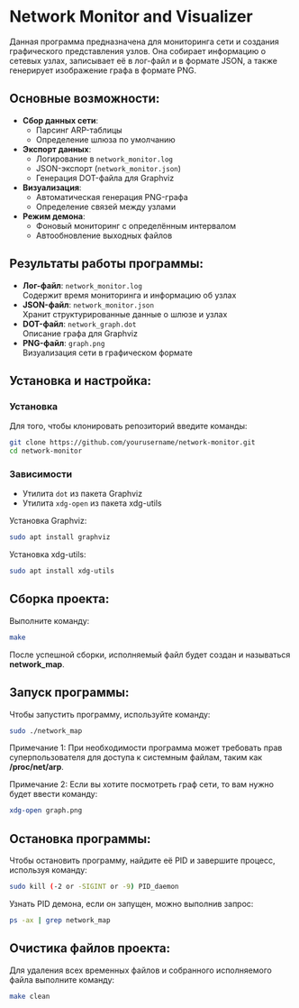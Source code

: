 # Network Monitor and Visualizer

Данная программа предназначена для мониторинга сети и создания графического представления узлов. Она собирает информацию о сетевых узлах, записывает её в лог-файл и в формате JSON, а также генерирует изображение графа в формате PNG.

## Основные возможности:
- **Сбор данных сети**:
  - Парсинг ARP-таблицы
  - Определение шлюза по умолчанию
- **Экспорт данных**:
  - Логирование в `network_monitor.log`
  - JSON-экспорт (`network_monitor.json`)
  - Генерация DOT-файла для Graphviz
- **Визуализация**:
  - Автоматическая генерация PNG-графа
  - Определение связей между узлами
- **Режим демона**:
  - Фоновый мониторинг с определённым интервалом 
  - Автообновление выходных файлов

## Результаты работы программы:
- **Лог-файл**: `network_monitor.log`  
  Содержит время мониторинга и информацию об узлах
- **JSON-файл**: `network_monitor.json`  
  Хранит структурированные данные о шлюзе и узлах
- **DOT-файл**: `network_graph.dot`  
  Описание графа для Graphviz
- **PNG-файл**: `graph.png`  
  Визуализация сети в графическом формате

## Установка и настройка:

### Установка
Для того, чтобы клонировать репозиторий введите команды:
```bash
git clone https://github.com/yourusername/network-monitor.git
cd network-monitor
```
### Зависимости
- Утилита `dot` из пакета Graphviz
- Утилита `xdg-open` из пакета xdg-utils

Установка Graphviz:
```bash
sudo apt install graphviz 
```
Установка xdg-utils:
```bash
sudo apt install xdg-utils
```
## Сборка проекта:
Выполните команду:
```bash
make
```
После успешной сборки, исполняемый файл будет создан и называться __network_map__.
## Запуск программы:
Чтобы запустить программу, используйте команду:
```bash
sudo ./network_map
```
Примечание 1: При необходимости программа может требовать прав суперпользователя для доступа к системным файлам, таким как __/proc/net/arp__.

Примечание 2: Если вы хотите посмотреть граф сети, то вам нужно будет ввести команду:
```bash
xdg-open graph.png
```
## Остановка программы:
Чтобы остановить программу, найдите её PID и завершите процесс, используя команду:
```bash
sudo kill (-2 or -SIGINT or -9) PID_daemon
```
Узнать PID демона, если он запущен, можно выполнив запрос:
```bash
ps -ax | grep network_map
```
## Очистика файлов проекта:
Для удаления всех временных файлов и собранного исполняемого файла выполните команду:
```bash
make clean
```
